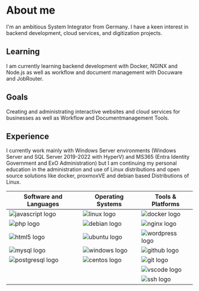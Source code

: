 # About me
I'm an ambitious System Integrator from Germany. I have a keen interest in backend development, cloud services, and digitization projects.

## Learning  
I am currently learning backend development with Docker, NGINX and Node.js as well as workflow and document management with Docuware and JobRouter. 

## Goals
Creating and administrating interactive websites and cloud services for businesses as well as Workflow and Documentmanagement Tools. 

## Experience
I currently work mainly with Windows Server environments (Windows Server and SQL Server 2019-2022 with HyperV) and MS365 (Entra Identity Government and ExO Administration) but I am continuing my personal education in the administration and use of Linux distributions and open source solutions like docker, proxmoxVE and debian based Distributions of Linux.

| Software and Languages | Operating Systems | Tools & Platforms |
|-----------------------|-------------------|-------------------|
| ![javascript logo](https://cdn.jsdelivr.net/gh/devicons/devicon/icons/javascript/javascript-original.svg) | ![linux logo](https://cdn.jsdelivr.net/gh/devicons/devicon/icons/linux/linux-original.svg) | ![docker logo](https://cdn.jsdelivr.net/gh/devicons/devicon/icons/docker/docker-original.svg) |
| ![php logo](https://cdn.jsdelivr.net/gh/devicons/devicon/icons/php/php-original.svg) | ![debian logo](https://cdn.jsdelivr.net/gh/devicons/devicon/icons/debian/debian-original.svg) | ![nginx logo](https://cdn.jsdelivr.net/gh/devicons/devicon/icons/nginx/nginx-original.svg) |
| ![html5 logo](https://cdn.jsdelivr.net/gh/devicons/devicon/icons/html5/html5-original.svg) | ![ubuntu logo](https://cdn.jsdelivr.net/gh/devicons/devicon/icons/ubuntu/ubuntu-plain.svg) | ![wordpress logo](https://cdn.jsdelivr.net/gh/devicons/devicon/icons/wordpress/wordpress-original.svg) |
| ![mysql logo](https://cdn.jsdelivr.net/gh/devicons/devicon/icons/mysql/mysql-original.svg) | ![windows logo](https://cdn.jsdelivr.net/gh/devicons/devicon/icons/windows8/windows8-original.svg) | ![github logo](https://cdn.jsdelivr.net/gh/devicons/devicon/icons/github/github-original.svg) |
| ![postgresql logo](https://cdn.jsdelivr.net/gh/devicons/devicon/icons/postgresql/postgresql-original.svg) | ![centos logo](https://cdn.jsdelivr.net/gh/devicons/devicon/icons/centos/centos-original.svg) | ![git logo](https://cdn.jsdelivr.net/gh/devicons/devicon/icons/git/git-original.svg) |
| | | ![vscode logo](https://cdn.jsdelivr.net/gh/devicons/devicon/icons/vscode/vscode-original.svg)
| | | ![ssh logo](https://cdn.jsdelivr.net/gh/devicons/devicon/icons/ssh/ssh-original.svg) |